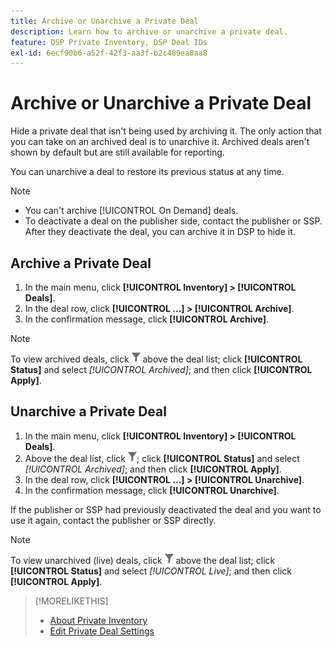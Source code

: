 ```yaml
---
title: Archive or Unarchive a Private Deal
description: Learn how to archive or unarchive a private deal.
feature: DSP Private Inventory, DSP Deal IDs
exl-id: 6ecf90b6-a52f-42f3-aa3f-b2c489ea0aa8
---
```

# Archive or Unarchive a Private Deal

Hide a private deal that isn't being used by archiving it. The only action that you can take on an archived deal is to unarchive it. Archived deals aren't shown by default but are still available for reporting.

You can unarchive a deal to restore its previous status at any time.

>[!NOTE]
>
>* You can't archive [!UICONTROL On Demand] deals.
>* To deactivate a deal on the publisher side, contact the publisher or SSP. After they deactivate the deal, you can archive it in DSP to hide it.

## Archive a Private Deal

1. In the main menu, click **[!UICONTROL Inventory] > [!UICONTROL Deals]**.
1. In the deal row, click **[!UICONTROL ...] > [!UICONTROL Archive]**.
1. In the confirmation message, click **[!UICONTROL Archive]**.

>[!NOTE]
>
>To view archived deals, click ![Filter](/help/dsp/assets/filter.png) above the deal list; click **[!UICONTROL Status]** and select *[!UICONTROL Archived]*; and then click **[!UICONTROL Apply]**.<!-- Verify the text to apply the filter(s).)-->

## Unarchive a Private Deal

1. In the main menu, click **[!UICONTROL Inventory] > [!UICONTROL Deals]**.
1. Above the deal list, click ![Filter](/help/dsp/assets/filter.png); click **[!UICONTROL Status]** and select *[!UICONTROL Archived]*; and then click **[!UICONTROL Apply]**.<!-- Verify the text to apply the filter(s).)-->
1. In the deal row, click **[!UICONTROL ...] > [!UICONTROL Unarchive]**.
1. In the confirmation message, click **[!UICONTROL Unarchive]**.

If the publisher or SSP had previously deactivated the deal and you want to use it again, contact the publisher or SSP directly.

>[!NOTE]
>
>To view unarchived (live) deals, click ![Filter](/help/dsp/assets/filter.png) above the deal list; click **[!UICONTROL Status]** and select *[!UICONTROL Live]*; and then click **[!UICONTROL Apply]**.<!-- Verify the text to apply the filter(s).)-->

>[!MORELIKETHIS]
>
>* [About Private Inventory](private-inventory-about.md)
>* [Edit Private Deal Settings](/help/dsp/inventory/deal-id-edit.md)
